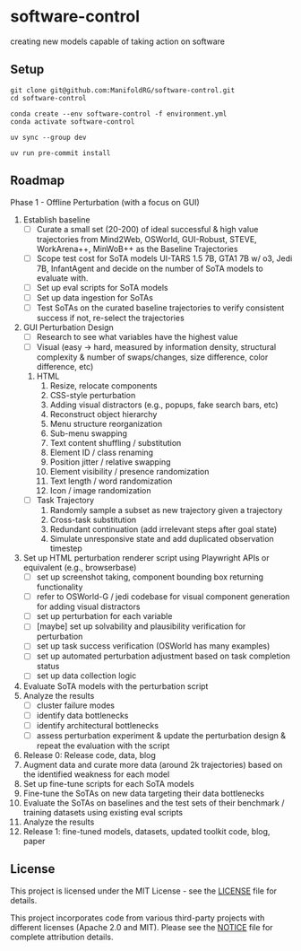 # software-control

creating new models capable of taking action on software

## Setup

```
git clone git@github.com:ManifoldRG/software-control.git
cd software-control

conda create --env software-control -f environment.yml
conda activate software-control

uv sync --group dev

uv run pre-commit install
```

## Roadmap

Phase 1 - Offline Perturbation (with a focus on GUI)

1. Establish baseline
   - [ ] Curate a small set (20-200) of ideal successful & high value trajectories from Mind2Web, OSWorld, GUI-Robust, STEVE, WorkArena++, MinWoB++ as the Baseline Trajectories
   - [ ] Scope test cost for SoTA models UI-TARS 1.5 7B, GTA1 7B w/ o3, Jedi 7B, InfantAgent and decide on the number of SoTA models to evaluate with.
   - [ ] Set up eval scripts for SoTA models
   - [ ] Set up data ingestion for SoTAs
   - [ ] Test SoTAs on the curated baseline trajectories to verify consistent success if not, re-select the trajectories
2. GUI Perturbation Design
   - [ ] Research to see what variables have the highest value
   - [ ] Visual (easy → hard, measured by information density, structural complexity & number of swaps/changes, size difference, color difference, etc)
   1. HTML
      1. Resize, relocate components
      2. CSS-style perturbation
      3. Adding visual distractors (e.g., popups, fake search bars, etc)
      4. Reconstruct object hierarchy
      5. Menu structure reorganization
      6. Sub-menu swapping
      7. Text content shuffling / substitution
      8. Element ID / class renaming
      9. Position jitter / relative swapping
      10. Element visibility / presence randomization
      11. Text length / word randomization
      12. Icon / image randomization
   - [ ] Task Trajectory
     1. Randomly sample a subset as new trajectory given a trajectory
     2. Cross-task substitution
     3. Redundant continuation (add irrelevant steps after goal state)
     4. Simulate unresponsive state and add duplicated observation timestep
3. Set up HTML perturbation renderer script using Playwright APIs or equivalent (e.g., browserbase)
   - [ ] set up screenshot taking, component bounding box returning functionality
   - [ ] refer to OSWorld-G / jedi codebase for visual component generation for adding visual distractors
   - [ ] set up perturbation for each variable
   - [ ] [maybe] set up solvability and plausibility verification for perturbation
   - [ ] set up task success verification (OSWorld has many examples)
   - [ ] set up automated perturbation adjustment based on task completion status
   - [ ] set up data collection logic
4. Evaluate SoTA models with the perturbation script
5. Analyze the results
   - [ ] cluster failure modes
   - [ ] identify data bottlenecks
   - [ ] identify architectural bottlenecks
   - [ ] assess perturbation experiment & update the perturbation design & repeat the evaluation with the script
6. Release 0: Release code, data, blog
7. Augment data and curate more data (around 2k trajectories) based on the identified weakness for each model
8. Set up fine-tune scripts for each SoTA models
9. Fine-tune the SoTAs on new data targeting their data bottlenecks
10. Evaluate the SoTAs on baselines and the test sets of their benchmark / training datasets using existing eval scripts
11. Analyze the results
12. Release 1: fine-tuned models, datasets, updated toolkit code, blog, paper

## License

This project is licensed under the MIT License - see the [LICENSE](LICENSE) file for details.

This project incorporates code from various third-party projects with different licenses (Apache 2.0 and MIT). Please see the [NOTICE](NOTICE) file for complete attribution details.
